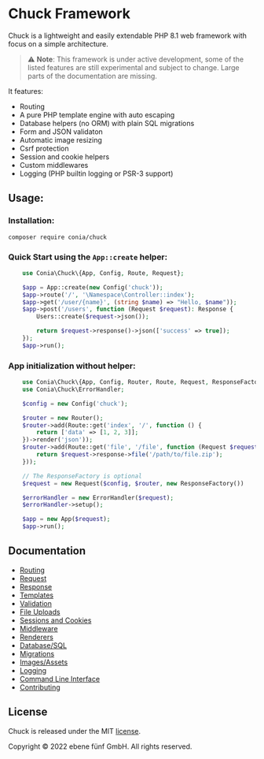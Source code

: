 Chuck Framework
===============

Chuck is a lightweight and easily extendable PHP 8.1 web framework with focus 
on a simple architecture. 

> :warning: **Note**: This framework is under active development, some of the listed features are still experimental and subject to change. Large parts of the documentation are missing. 

It features:

* Routing
* A pure PHP template engine with auto escaping
* Database helpers (no ORM) with plain SQL migrations
* Form and JSON validaton
* Automatic image resizing
* Csrf protection
* Session and cookie helpers
* Custom middlewares
* Logging (PHP builtin logging or PSR-3 support)

## Usage:

### Installation:

    composer require conia/chuck

### Quick Start using the `App::create` helper:

```php
    use Conia\Chuck\{App, Config, Route, Request};

    $app = App::create(new Config('chuck'));
    $app->route('/', '\Namespace\Controller::index');
    $app->get('/user/{name}', (string $name) => "Hello, $name"));
    $app->post('/users', function (Request $request): Response {
        Users::create($request->json());

        return $request->response()->json(['success' => true]);
    });
    $app->run();
```

### App initialization without helper:

```php
    use Conia\Chuck\{App, Config, Router, Route, Request, ResponseFactory};
    use Conia\Chuck\ErrorHandler;

    $config = new Config('chuck');

    $router = new Router();
    $router->add(Route::get('index', '/', function () {
        return ['data' => [1, 2, 3]];
    })->render('json'));
    $router->add(Route::get('file', '/file', function (Request $request) {
        return $request->response->file('/path/to/file.zip');
    }));

    // The ResponseFactory is optional
    $request = new Request($config, $router, new ResponseFactory())

    $errorHandler = new ErrorHandler($request);
    $errorHandler->setup();

    $app = new App($request);
    $app->run();
```

## Documentation

* [Routing](docs/routing.md)
* [Request](docs/request.md)
* [Response](docs/response.md)
* [Templates](docs/templates.md)
* [Validation](docs/validation.md)
* [File Uploads](docs/fileuploads.md)
* [Sessions and Cookies](docs/sessionscookies.md)
* [Middleware](docs/middleware.md)
* [Renderers](docs/renderers.md)
* [Database/SQL](docs/database.md)
* [Migrations](docs/migrations.md)
* [Images/Assets](docs/assets.md)
* [Logging](docs/logging.md)
* [Command Line Interface](docs/cli.md)
* [Contributing](docs/contributing.md)


## License

Chuck is released under the MIT [license](LICENSE.md).

Copyright © 2022 ebene fünf GmbH. All rights reserved.
